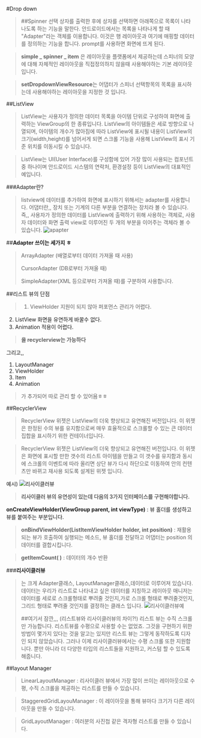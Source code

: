 #Drop down


> ##Spinner
선택 상자를 출력한 후에 상자를 선택하면 아래쪽으로 목록이 나타나도록 하는 기능을 말한다.
안드로이드에서는 목록을 나타나게 할 때 "Adapter"라는 객체를 이용합니다. 이것은 행 레이아웃과 여기에 매핑할 데이터를 정의하는 기능을 합니다.
prompt를 사용하면 화면에 뜨게 된다.


>**simple _ spinner _ item** 은 레이아웃을 플랫폼에서 제공하는데 스피너의 모양에 대해 자체적인 레이아웃을 직접정의하지 않을때 사용해야하는 기본 레이아웃입니다.


>**setDropdownViewResource**는 어댑터가 스피너 선택항목의 목록을 표시하는데 사용해야하는 레이아웃을 지정한 것 입니다.


##ListView
>ListView는 사용자가 정의한 데이터 목록을 아이템 단위로 구성하여 화면에 출력하는 ViewGroup의 한 종류입니다. ListView의 아이템들은 세로 방향으로 나열되며, 아이템의 개수가 많아짐에 따라 ListView에 표시될 내용이 ListView의 크기(width,height)를 넘어서게 되면 스크롤 기능을 사용해 ListView의 표시 기준 위치를 이동시킬 수 있습니다.


>ListView는 UI(User Interface)를 구성함에 있어 가장 많이 사용되는 컴포넌트 중 하나이며 안드로이드 시스템의 연락처, 환경설정 등이 ListView의 대표적인 예입니다.

###Adapter란?
>listview에 데이터를 추가하여 화면에 표시하기 위해서는 adapter를 사용합니다. 어댑터란,, 장치 또는 기계의 다른 부분을 연결하는 장치라 볼 수 있습니다. 즉,, 사용자가 정의한 데이터를 ListView에 출력하기 위해 사용하는 객체로, 사용자 데이터와 화면 출력 view로 이루어진 두 개의 부분을 이어주는 객체라 볼 수 있습니다.
![apapter](https://cdn-images-1.medium.com/max/1600/1*jm0tA6ShYwoCNKY2Pa1S0w.png)

##**Adapter 쓰이는 세가지 ㅎ**
>
>ArrayAdapter (배열로부터 데이터 가져올 때 사용)
>
>CursorAdapter (DB로부터 가져올 때)
>
>SimpleAdapter(XML 등으로부터 가져올 때)를 구분하여 사용합니다.

##리스트 뷰의 단점
>1. ViewHolder 지원이 되지 않아 퍼포먼스 관리가 어렵다.
2. ListView 화면을 유연하게 바꿀수 없다.
3. Animation 적용이 어렵다.

> **을 recyclerview는 가능하다**
> 
   그리고,, 
   >
1. LayoutManager
2. ViewHolder
3. Item 
4. Animation

>가 추가되어 따로 관리 할 수 있어욤ㅎㅎ
>

##RecyclerView
>RecyclerView 위젯은 ListView의 더욱 향상되고 유연해진 버전입니다. 이 위젯은 한정된 수의 뷰를 유지함으로써 매우 효율적으로 스크롤할 수 있는 큰 데이터 집합을 표시하기 위한 컨테이너입니다.

>RecyclerView 위젯은 ListView의 더욱 향상되고 유연해진 버전입니다. 이 위젯은 화면에 표시할 만한 갯수의 리스트 아이템을 만들고 이 갯수를 유지함과 동시에 스크롤의 이벤트에 따라 올리면 상단 뷰가 다시 하단으로 이동하여 안의 컨텐츠만 바뀌고 재사용 되도록 설계된 위젯 입니다.
>
예시)
![리사이클러뷰](http://cfile29.uf.tistory.com/image/99ABAE3359EB3FE21716D5)

> **리사이클러 뷰의 유연성이 있는데 다음의 3가지 인터페이스를 구현해야합니다.**
> 
**onCreateViewHolder(ViewGroup parent, int viewType)**  : 뷰 홀더를 생성하고 뷰를 붙여주는 부분입니다.

>**onBindViewHolder(ListItemViewHolder holder, int position)** : 재활용 되는 뷰가 호출하여 실행되는 메소드, 뷰 홀더를 전달하고 어댑터는 position 의 데이터를 결합시킵니다.

>**getItemCount( )** : 데이터의 개수 반환
 


###**리사이클러뷰**
>는 크게 Adapter클래스, LayoutManager클래스,데이터로 이루어져 있습니다. 데이터는 우리가 리스트로 나타내고 싶은 데이터를 지칭하고 레이아웃 매니저는 데이터를 세로로 스크롤형태로 뿌려줄 것인지,가로 스크롤 형태로 뿌려줄것인지, 그리드 형태로 뿌려줄 것인지를 결정하는 클래스 입니다.
>![리사이클러뷰예](http://img1.daumcdn.net/thumb/R1920x0/?fname=http%3A%2F%2Fcfile24.uf.tistory.com%2Fimage%2F99180A3359EB7AE11E7972)
>
>##여기서 잠깐,,, (리스트뷰와 리사이클러뷰의 차이?!)
>리스트 뷰는 수직 스크롤만 가능합니다. 리스트뷰를 수평으로 사용할 수는 없었죠. 그것을 구현하기 위한 방법이 몇가지 있다는 것을 알고는 있지만 리스트 뷰는 그렇게 동작하도록 디자인 되지 않았습니다. 그러나 이제 리사이클러뷰에서는 수평 스크롤 또한 지원합니다. 뿐만 아니라 더 다양한 타입의 리스트들을 지원하고, 커스텀 할 수 있도록 해줍니다. 

##layout Manager
> LinearLayoutManager : 리사이클러 뷰에서 가장 많이 쓰이는 레이아웃으로 수평, 수직 스크롤을 제공하는 리스트를 만들 수 있습니다.

> StaggeredGridLayouManager : 이 레이아웃을 통해 뷰마다 크기가 다른 레이아웃을 만들 수 있습니다.

> GridLayoutManager : 여러분의 사진첩 같은 격자형 리스트를 만들 수 있습니다.


